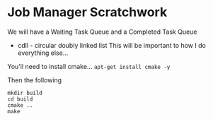 # Job Manager Scratchwork

We will have a Waiting Task Queue and a Completed Task Queue

* cdll - circular doubly linked list
  This will be important to how I do everything else...


You'll need to install cmake... `apt-get install cmake -y`

Then the following
```
mkdir build
cd build
cmake ..
make
```
